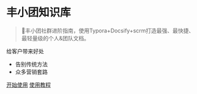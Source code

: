 <!-- _coverpage.md -->

# 丰小团知识库

> 💪丰小团社群进阶指南，使用Typora+Docsify+scrm打造最强、最快捷、最轻量级的个人&团队文档。

 给客户带来好处
- 告别传统方法
- 众多营销套路

[开始使用](/README.md)    [使用教程](/README.md)
